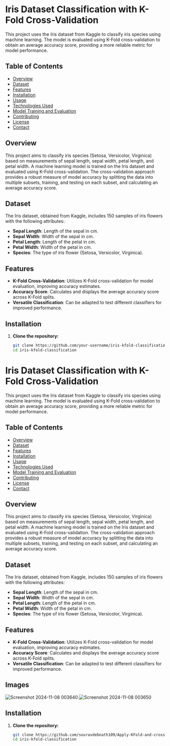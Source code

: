 # Iris Dataset Classification with K-Fold Cross-Validation

This project uses the Iris dataset from Kaggle to classify iris species using machine learning. The model is evaluated using K-Fold cross-validation to obtain an average accuracy score, providing a more reliable metric for model performance.

## Table of Contents
- [Overview](#overview)
- [Dataset](#dataset)
- [Features](#features)
- [Installation](#installation)
- [Usage](#usage)
- [Technologies Used](#technologies-used)
- [Model Training and Evaluation](#model-training-and-evaluation)
- [Contributing](#contributing)
- [License](#license)
- [Contact](#contact)

## Overview

This project aims to classify iris species (Setosa, Versicolor, Virginica) based on measurements of sepal length, sepal width, petal length, and petal width. A machine learning model is trained on the Iris dataset and evaluated using K-Fold cross-validation. The cross-validation approach provides a robust measure of model accuracy by splitting the data into multiple subsets, training, and testing on each subset, and calculating an average accuracy score.

## Dataset

The Iris dataset, obtained from Kaggle, includes 150 samples of iris flowers with the following attributes:

- **Sepal Length**: Length of the sepal in cm.
- **Sepal Width**: Width of the sepal in cm.
- **Petal Length**: Length of the petal in cm.
- **Petal Width**: Width of the petal in cm.
- **Species**: The type of iris flower (Setosa, Versicolor, Virginica).

## Features

- **K-Fold Cross-Validation**: Utilizes K-Fold cross-validation for model evaluation, improving accuracy estimates.
- **Accuracy Score**: Calculates and displays the average accuracy score across K-Fold splits.
- **Versatile Classification**: Can be adapted to test different classifiers for improved performance.

## Installation

1. **Clone the repository:**
   ```bash
   git clone https://github.com/your-username/iris-kfold-classification.git
   cd iris-kfold-classification
# Iris Dataset Classification with K-Fold Cross-Validation

This project uses the Iris dataset from Kaggle to classify iris species using machine learning. The model is evaluated using K-Fold cross-validation to obtain an average accuracy score, providing a more reliable metric for model performance.

## Table of Contents
- [Overview](#overview)
- [Dataset](#dataset)
- [Features](#features)
- [Installation](#installation)
- [Usage](#usage)
- [Technologies Used](#technologies-used)
- [Model Training and Evaluation](#model-training-and-evaluation)
- [Contributing](#contributing)
- [License](#license)
- [Contact](#contact)

## Overview

This project aims to classify iris species (Setosa, Versicolor, Virginica) based on measurements of sepal length, sepal width, petal length, and petal width. A machine learning model is trained on the Iris dataset and evaluated using K-Fold cross-validation. The cross-validation approach provides a robust measure of model accuracy by splitting the data into multiple subsets, training, and testing on each subset, and calculating an average accuracy score.

## Dataset

The Iris dataset, obtained from Kaggle, includes 150 samples of iris flowers with the following attributes:

- **Sepal Length**: Length of the sepal in cm.
- **Sepal Width**: Width of the sepal in cm.
- **Petal Length**: Length of the petal in cm.
- **Petal Width**: Width of the petal in cm.
- **Species**: The type of iris flower (Setosa, Versicolor, Virginica).

## Features

- **K-Fold Cross-Validation**: Utilizes K-Fold cross-validation for model evaluation, improving accuracy estimates.
- **Accuracy Score**: Calculates and displays the average accuracy score across K-Fold splits.
- **Versatile Classification**: Can be adapted to test different classifiers for improved performance.

## Images

![Screenshot 2024-11-08 003640](https://github.com/user-attachments/assets/5e47defe-f0a9-4083-bd5f-427a98e6743c)
![Screenshot 2024-11-08 003650](https://github.com/user-attachments/assets/62902545-3325-44e8-922c-180f43038d37)


## Installation

1. **Clone the repository:**
   ```bash
   git clone https://github.com/souravdebnath109/Apply-KFold-and-cross-validation--in-Iris-Dataset.git
   cd iris-kfold-classification
